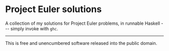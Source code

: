 Project Euler solutions
===

A collection of my solutions for Project Euler problems, in runnable Haskell --- simply invoke with `ghc`.

---

This is free and unencumbered software released into the public domain.
